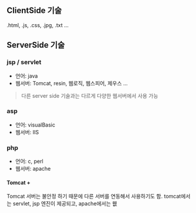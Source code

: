 ## ClientSide 기술

.html, .js, .css, .jpg, .txt ...

## ServerSide 기술
### jsp / servlet
* 언어: java
* 웹서버: Tomcat, resin, 웹로직, 웹스피어, 제우스 ...

>다른 server side 기술과는 다르게 다양한 웹서버에서 사용 가능

### asp
* 언어: visualBasic
* 웹서버: IIS

### php
* 언어: c, perl
* 웹서버: apache

>


#### Tomcat + 
Tomcat 서버는 불안정 하기 때문에 다른 서버를 연동해서 사용하기도 함.
tomcat에서는 servlet, jsp 엔진이 제공되고, apache에서는 웺
<!--stackedit_data:
eyJoaXN0b3J5IjpbMTc1MjM5Mjk2MV19
-->